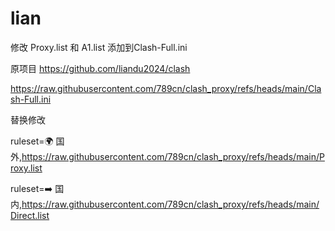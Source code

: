 # lian

修改 Proxy.list
和 A1.list
添加到Clash-Full.ini


原项目
https://github.com/liandu2024/clash


https://raw.githubusercontent.com/789cn/clash_proxy/refs/heads/main/Clash-Full.ini


替换修改

ruleset=🌍 国外,https://raw.githubusercontent.com/789cn/clash_proxy/refs/heads/main/Proxy.list

ruleset=➡️ 国内,https://raw.githubusercontent.com/789cn/clash_proxy/refs/heads/main/Direct.list
